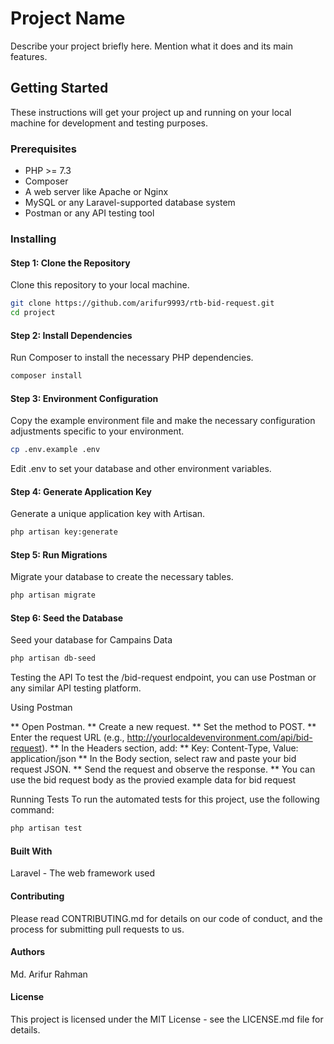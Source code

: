 # Project Name

Describe your project briefly here. Mention what it does and its main features.

## Getting Started

These instructions will get your project up and running on your local machine for development and testing purposes.

### Prerequisites

- PHP >= 7.3
- Composer
- A web server like Apache or Nginx
- MySQL or any Laravel-supported database system
- Postman or any API testing tool

### Installing

#### Step 1: Clone the Repository

Clone this repository to your local machine.

```bash
git clone https://github.com/arifur9993/rtb-bid-request.git
cd project
```

#### Step 2: Install Dependencies

Run Composer to install the necessary PHP dependencies.

```bash
composer install
```

#### Step 3: Environment Configuration

Copy the example environment file and make the necessary configuration adjustments specific to your environment.

```bash
cp .env.example .env
```

Edit .env to set your database and other environment variables.

#### Step 4: Generate Application Key
Generate a unique application key with Artisan.

```bash
php artisan key:generate
```
#### Step 5: Run Migrations
Migrate your database to create the necessary tables.

```bash
php artisan migrate
```

#### Step 6: Seed the Database
Seed your database for Campains Data


```bash
php artisan db-seed
```
Testing the API
To test the /bid-request endpoint, you can use Postman or any similar API testing platform.

Using Postman

** Open Postman.
** Create a new request.
** Set the method to POST.
** Enter the request URL (e.g., http://yourlocaldevenvironment.com/api/bid-request).
** In the Headers section, add:
** Key: Content-Type, Value: application/json
** In the Body section, select raw and paste your bid request JSON.
** Send the request and observe the response.
** You can use the bid request body as the provied example data for bid request

Running Tests
To run the automated tests for this project, use the following command:

```bash
php artisan test
```


#### Built With
Laravel - The web framework used


#### Contributing
Please read CONTRIBUTING.md for details on our code of conduct, and the process for submitting pull requests to us.

#### Authors
Md. Arifur Rahman


#### License
This project is licensed under the MIT License - see the LICENSE.md file for details.
